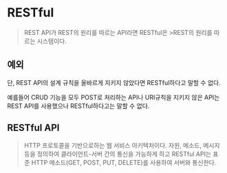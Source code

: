 # RESTful

> REST API가 REST의 원리를 따르는 API라면 RESTful은 >REST의 원리를 따르는 시스템이다.

## 예외

단, REST API의 설계 규칙을 올바르게 지키지 않았다면 RESTful하다고 말할 수 없다.

예를들어 CRUD 기능을 모두 POST로 처리하는 API나 URI규칙을 지키지 않은 API는 REST API를 사용했으나 RESTful하다고는 말할 수 없다.

## RESTful API

> HTTP 프로토콜을 기반으로하는 웹 서비스 아키텍처이다.
> 자원, 메소드, 메시지 등을 정의하여 클라이언트-서버 간의 통신을 가능하게 하고
> RESTful API는 표준 HTTP 메소드(GET, POST, PUT, DELETE)를 사용하여 서버와 통신한다.
